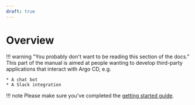 ```yaml
---
draft: true
---
```


# Overview

!!! warning "You probably don't want to be reading this section of the docs."
    This part of the manual is aimed at people wanting to develop third-party applications that interact with Argo CD, e.g.
    
    * A chat bot
    * A Slack integration
    
!!! note
    Please make sure you've completed the [getting started guide](../getting_started.md).
